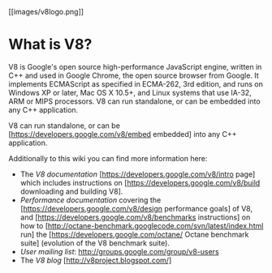 [[images/v8logo.png]]
# What is V8?

V8 is Google's open source high-performance JavaScript engine, written in C++ and used in Google Chrome, the open source browser from Google. It implements ECMAScript as specified in ECMA-262, 3rd edition, and runs on Windows XP or later, Mac OS X 10.5+, and Linux systems that use IA-32, ARM or MIPS processors. V8 can run standalone, or can be embedded into any C++ application.

V8 can run standalone, or can be [https://developers.google.com/v8/embed embedded] into any C++ application.

Additionally to this wiki you can find more information here:

 * The *V8 documentation* [https://developers.google.com/v8/intro page] which includes instructions on [https://developers.google.com/v8/build downloading and building V8].
 * *Performance documentation* covering the [https://developers.google.com/v8/design performance goals] of V8, and [https://developers.google.com/v8/benchmarks instructions] on how to [http://octane-benchmark.googlecode.com/svn/latest/index.html run] the [https://developers.google.com/octane/ Octane benchmark suite] (evolution of the V8 benchmark suite).
 * *User mailing list*: http://groups.google.com/group/v8-users
 * The *V8 blog* [http://v8project.blogspot.com/]